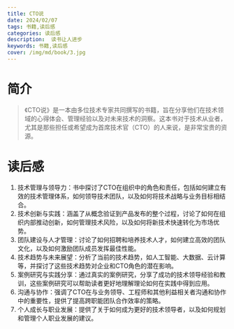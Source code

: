 ```yaml
---
title: CTO说
date: 2024/02/07
tags: 书籍,读后感
categories: 读后感
description:  读书让人进步
keywords: 书籍,读后感
cover: /img/md/book/3.jpg
---
```

# 简介
> 《CTO说》是一本由多位技术专家共同撰写的书籍，旨在分享他们在技术领域的心得体会、管理经验以及对未来技术的洞察。这本书对于技术从业者，尤其是那些担任或希望成为首席技术官（CTO）的人来说，是非常宝贵的资源。

# 读后感
1. 技术管理与领导力：书中探讨了CTO在组织中的角色和责任，包括如何建立有效的技术管理体系，如何领导技术团队，以及如何将技术战略与业务目标相结合。
2. 技术创新与实践：涵盖了从概念验证到产品发布的整个过程，讨论了如何在组织内部推动创新，如何管理技术风险，以及如何将新技术快速转化为市场优势。
3. 团队建设与人才管理：讨论了如何招聘和培养技术人才，如何建立高效的团队文化，以及如何激励团队成员发挥最佳性能。
4. 技术趋势与未来展望：分析了当前的技术趋势，如人工智能、大数据、云计算等，并探讨了这些技术趋势对企业和CTO角色的潜在影响。
5. 案例研究与实践分享：通过真实的案例研究，分享了成功的技术领导经验和教训，这些案例研究可以帮助读者更好地理解理论如何在实践中得到应用。
6. 沟通与协作：强调了CTO在与业务领导、工程师和其他利益相关者沟通和协作中的重要性，提供了提高跨职能团队合作效率的策略。
7. 个人成长与职业发展：提供了关于如何成为更好的技术领导者，以及如何规划和管理个人职业发展的建议。